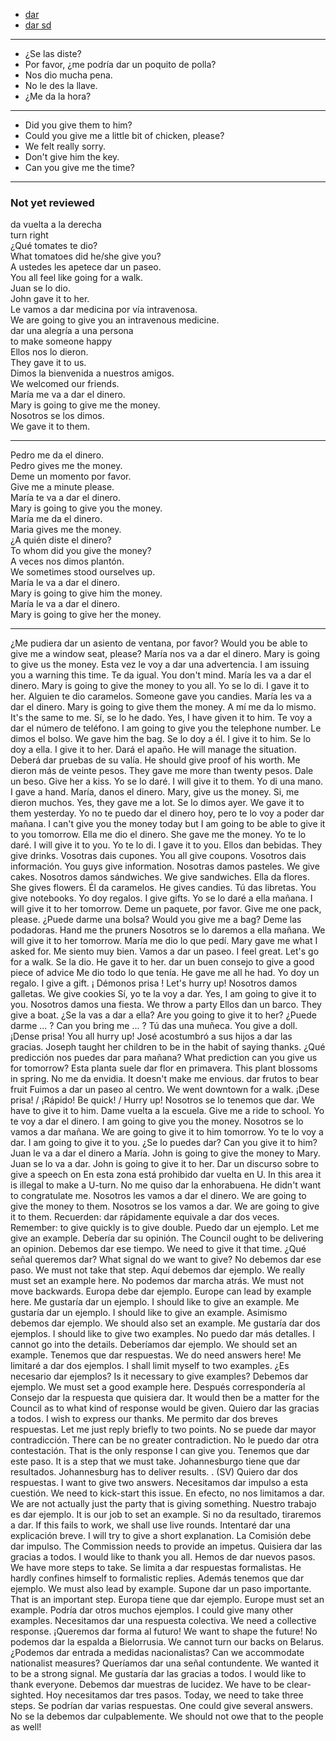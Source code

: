 
- [dar](./../dar.md)
- [dar sd](https://www.spanishdict.com/conjugate/dar)

---

- ¿Se las diste?
- Por favor, ¿me podría dar un poquito de polla?
- Nos dio mucha pena.
- No le des la llave.
- ¿Me da la hora?

---

- Did you give them to him?
- Could you give me a little bit of chicken, please?
- We felt really sorry.
- Don't give him the key.
- Can you give me the time?

---

### Not yet reviewed


da vuelta a la derecha  
turn right  
¿Qué tomates te dio?  
What tomatoes did he/she give you?  
A ustedes les apetece dar un paseo.  
You all feel like going for a walk.  
Juan se lo dio.  
John gave it to her.  
Le vamos a dar medicina por vía intravenosa.  
We are going to give you an intravenous medicine.  
dar una alegría a una persona  
to make someone happy  
Ellos nos lo dieron.  
They gave it to us.  
Dimos la bienvenida a nuestros amigos.  
We welcomed our friends.  
María me va a dar el dinero.  
Mary is going to give me the money.  
Nosotros se los dimos.  
We gave it to them.  

---


Pedro me da el dinero.  
Pedro gives me the money.    
Deme un momento por favor.  
Give me a minute please.  
María te va a dar el dinero.  
Mary is going to give you the money.  
María me da el dinero.  
Maria gives me the money.  
¿A quién diste el dinero?  
To whom did you give the money?  
A veces nos dimos plantón.  
We sometimes stood ourselves up.  
María le va a dar el dinero.  
Mary is going to give him the money.  
María le va a dar el dinero.  
Mary is going to give her the money.  

---

¿Me pudiera dar un asiento de ventana, por favor?
Would you be able to give me a window seat, please?
María nos va a dar el dinero.
Mary is going to give us the money.
Esta vez le voy a dar una advertencia.
I am issuing you a warning this time.
Te da igual.
You don't mind.
María les va a dar el dinero.
Mary is going to give the money to you all.
Yo se lo di.
I gave it to her.
Alguien te dio caramelos.
Someone gave you candies.
María les va a dar el dinero.
Mary is going to give them the money.
A mí me da lo mismo.
It's the same to me.
Sí, se lo he dado.
Yes, I have given it to him.
Te voy a dar el número de teléfono.
I am going to give you the telephone number.
Le dimos el bolso.
We gave him the bag.
Se lo doy a él.
I give it to him.
Se lo doy a ella.
I give it to her.
Dará el apaño.
He will manage the situation.
Deberá dar pruebas de su valía.
He should give proof of his worth.
Me dieron más de veinte pesos.
They gave me more than twenty pesos.
Dale un beso.
Give her a kiss.
Yo se lo daré.
I will give it to them.
Yo di una mano.
I gave a hand.
María, danos el dinero.
Mary, give us the money.
Si, me dieron muchos.
Yes, they gave me a lot.
Se lo dimos ayer.
We gave it to them yesterday.
Yo no te puedo dar el dinero hoy, pero te lo voy a poder dar mañana.
I can't give you the money today but I am going to be able to give it to you tomorrow.
Ella me dio el dinero.
She gave me the money.
Yo te lo daré.
I will give it to you.
Yo te lo di.
I gave it to you.
Ellos dan bebidas.
They give drinks.
Vosotras dais cupones.
You all give coupons.
Vosotros dais información.
You guys give information.
Nosotras damos pasteles.
We give cakes.
Nosotros damos sándwiches.
We give sandwiches.
Ella da flores.
She gives flowers.
Él da caramelos.
He gives candies.
Tú das libretas.
You give notebooks.
Yo doy regalos.
I give gifts.
Yo se lo daré a ella mañana.
I will give it to her tomorrow.
Deme un paquete, por favor.
Give me one pack, please.
¿Puede darme una bolsa?
Would you give me a bag?
Deme las podadoras.
Hand me the pruners
Nosotros se lo daremos a ella mañana.
We will give it to her tomorrow.
María me dio lo que pedí.
Mary gave me what I asked for.
Me siento muy bien. Vamos a dar un paseo.
I feel great. Let's go for a walk.
Se la dio.
He gave it to her.
dar un buen consejo
to give a good piece of advice
Me dio todo lo que tenía.
He gave me all he had.
Yo doy un regalo.
I give a gift.
¡ Démonos prisa !
Let's hurry up!
Nosotros damos galletas.
We give cookies
Sí, yo te la voy a dar.
Yes, I am going to give it to you.
Nosotros damos una fiesta.
We throw a party
Ellos dan un barco.
They give a boat.
¿Se la vas a dar a ella?
Are you going to give it to her?
¿Puede darme ... ?
Can you bring me ... ?
Tú das una muñeca.
You give a doll.
¡Dense prisa!
You all hurry up!
José acostumbró a sus hijos a dar las gracias.
Joseph taught her children to be in the habit of saying thanks.
¿Qué predicción nos puedes dar para mañana?
What prediction can you give us for tomorrow?
Esta planta suele dar flor en primavera.
This plant blossoms in spring.
No me da envidia.
It doesn't make me envious.
dar frutos
to bear fruit
Fuimos a dar un paseo al centro.
We went downtown for a walk.
¡Dese prisa! / ¡Rápido!
Be quick! / Hurry up!
Nosotros se lo tenemos que dar.
We have to give it to him.
Dame vuelta a la escuela.
Give me a ride to school.
Yo te voy a dar el dinero.
I am going to give you the money.
Nosotros se lo vamos a dar mañana.
We are going to give it to him tomorrow.
Yo te lo voy a dar.
I am going to give it to you.
¿Se lo puedes dar?
Can you give it to him?
Juan le va a dar el dinero a María.
John is going to give the money to Mary.
Juan se lo va a dar.
John is going to give it to her.
Dar un discurso sobre
to give a speech on
En esta zona está prohibido dar vuelta en U.
In this area it is illegal to make a U-turn.
No me quiso dar la enhorabuena.
He didn't want to congratulate me.
Nosotros les vamos a dar el dinero.
We are going to give the money to them.
Nosotros se los vamos a dar.
We are going to give it to them.
Recuerden: dar rápidamente equivale a dar dos veces.
Remember: to give quickly is to give double.
Puedo dar un ejemplo.
Let me give an example.
Debería dar su opinión.
The Council ought to be delivering an opinion.
Debemos dar ese tiempo.
We need to give it that time.
¿Qué señal queremos dar?
What signal do we want to give?
No debemos dar ese paso.
We must not take that step.
Aquí debemos dar ejemplo.
We really must set an example here.
No podemos dar marcha atrás.
We must not move backwards.
Europa debe dar ejemplo.
Europe can lead by example here.
Me gustaría dar un ejemplo.
I should like to give an example.
Me gustaría dar un ejemplo.
I should like to give an example.
Asimismo debemos dar ejemplo.
We should also set an example.
Me gustaría dar dos ejemplos.
I should like to give two examples.
No puedo dar más detalles.
I cannot go into the details.
Deberíamos dar ejemplo.
We should set an example.
Tenemos que dar respuestas.
We do need answers here!
Me limitaré a dar dos ejemplos.
I shall limit myself to two examples.
¿Es necesario dar ejemplos?
Is it necessary to give examples?
Debemos dar ejemplo.
We must set a good example here.
Después correspondería al Consejo dar la respuesta que quisiera dar.
It would then be a matter for the Council as to what kind of response would be given.
Quiero dar las gracias a todos.
I wish to express our thanks.
Me permito dar dos breves respuestas.
Let me just reply briefly to two points.
No se puede dar mayor contradicción.
There can be no greater contradiction.
No le puedo dar otra contestación.
That is the only response I can give you.
Tenemos que dar este paso.
It is a step that we must take.
Johannesburgo tiene que dar resultados.
Johannesburg has to deliver results.
. (SV) Quiero dar dos respuestas.
I want to give two answers.
Necesitamos dar impulso a esta cuestión.
We need to kick-start this issue.
En efecto, no nos limitamos a dar.
We are not actually just the party that is giving something.
Nuestro trabajo es dar ejemplo.
It is our job to set an example.
Si no da resultado, tiraremos a dar.
If this fails to work, we shall use live rounds.
Intentaré dar una explicación breve.
I will try to give a short explanation.
La Comisión debe dar impulso.
The Commission needs to provide an impetus.
Quisiera dar las gracias a todos.
I would like to thank you all.
Hemos de dar nuevos pasos.
We have more steps to take.
Se limita a dar respuestas formalistas.
He hardly confines himself to formalistic replies.
Además tenemos que dar ejemplo.
We must also lead by example.
Supone dar un paso importante.
That is an important step.
Europa tiene que dar ejemplo.
Europe must set an example.
Podría dar otros muchos ejemplos.
I could give many other examples.
Necesitamos dar una respuesta colectiva.
We need a collective response.
¡Queremos dar forma al futuro!
We want to shape the future!
No podemos dar la espalda a Bielorrusia.
We cannot turn our backs on Belarus.
¿Podemos dar entrada a medidas nacionalistas?
Can we accommodate nationalist measures?
Queríamos dar una señal contundente.
We wanted it to be a strong signal.
Me gustaría dar las gracias a todos.
I would like to thank everyone.
Debemos dar muestras de lucidez.
We have to be clear-sighted.
Hoy necesitamos dar tres pasos.
Today, we need to take three steps.
Se podrían dar varias respuestas.
One could give several answers.
No se la debemos dar culpablemente.
We should not owe that to the people as well!
